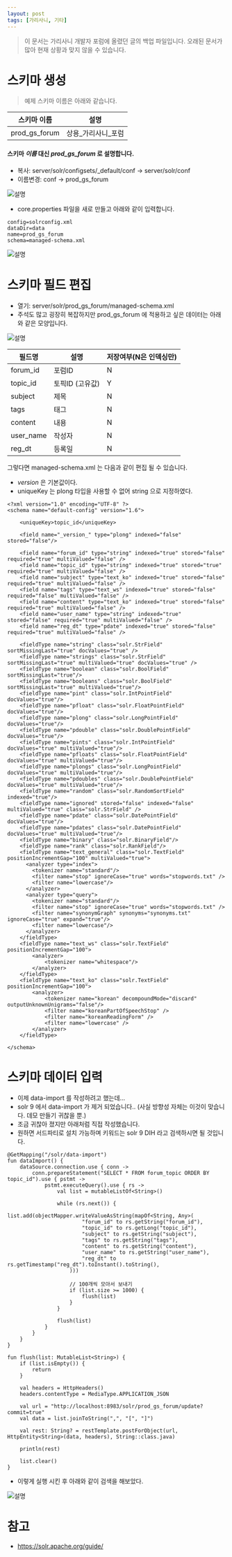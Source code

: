 ```yaml
---
layout: post
tags: [가리사니, 기타]
---
```


> 이 문서는 가리사니 개발자 포럼에 올렸던 글의 백업 파일입니다.
오래된 문서가 많아 현재 상황과 맞지 않을 수 있습니다.

# 스키마 생성

> 예제 스키마 이름은 아래와 같습니다.

|스키마 이름|설명|
|---|---|
|prod_gs_forum|상용_가리사니_포럼|

#### 스키마 *이름* 대신 *prod_gs_forum* 로 설명합니다.


- 복사: server/solr/configsets/_default/conf -> server/solr/conf
- 이름변경: conf -> prod_gs_forum 
    
![설명](/file/forum/d053b56e-b102-4197-8b3e-08ad713a1c93.png)

- core.properties 파일을 새로 만들고 아래와 같이 입력합니다.
```
config=solrconfig.xml
dataDir=data
name=prod_gs_forum
schema=managed-schema.xml
```
![설명](/file/forum/ec59ca2d-bbad-40ad-8c87-019301273b2a.png)


# 스키마 필드 편집
- 열기: server/solr/prod_gs_forum/managed-schema.xml
- 주석도 많고 굉장히 복잡하지만 prod_gs_forum 에 적용하고 싶은 데이터는 아래와 같은 모양입니다.
    
![설명](/file/forum/bafc6e34-5b6e-40bc-b866-84d281962891.png)



|필드명|설명|저장여부(N은 인덱싱만)|
|---|---|---|
|forum_id|포럼ID|N|
|topic_id|토픽ID (고유값)|Y|
|subject|제목|N|
|tags|태그|N|
|content|내용|N|
|user_name|작성자|N|
|reg_dt|등록일|N|

그렇다면 managed-schema.xml 는 다음과 같이 편집 될 수 있습니다.
- _version_ 은 기본값이다.
- uniqueKey 는 plong 타입을 사용할 수 없어 string 으로 지정하였다.
```
<?xml version="1.0" encoding="UTF-8" ?>
<schema name="default-config" version="1.6">
	
	<uniqueKey>topic_id</uniqueKey>
	
	<field name="_version_" type="plong" indexed="false" stored="false"/>
	
	<field name="forum_id" type="string" indexed="true" stored="false" required="true" multiValued="false" />
	<field name="topic_id" type="string" indexed="true" stored="true" required="true" multiValued="false" />
	<field name="subject" type="text_ko" indexed="true" stored="false" required="true" multiValued="false" />
	<field name="tags" type="text_ws" indexed="true" stored="false" required="false" multiValued="false" />
	<field name="content" type="text_ko" indexed="true" stored="false" required="true" multiValued="false" />
	<field name="user_name" type="string" indexed="true" stored="false" required="true" multiValued="false" />
	<field name="reg_dt" type="pdate" indexed="true" stored="false" required="true" multiValued="false" />
	
	<fieldType name="string" class="solr.StrField" sortMissingLast="true" docValues="true" />
	<fieldType name="strings" class="solr.StrField" sortMissingLast="true" multiValued="true" docValues="true" />
	<fieldType name="boolean" class="solr.BoolField" sortMissingLast="true"/>
	<fieldType name="booleans" class="solr.BoolField" sortMissingLast="true" multiValued="true"/>
	<fieldType name="pint" class="solr.IntPointField" docValues="true"/>
	<fieldType name="pfloat" class="solr.FloatPointField" docValues="true"/>
	<fieldType name="plong" class="solr.LongPointField" docValues="true"/>
	<fieldType name="pdouble" class="solr.DoublePointField" docValues="true"/>
	<fieldType name="pints" class="solr.IntPointField" docValues="true" multiValued="true"/>
	<fieldType name="pfloats" class="solr.FloatPointField" docValues="true" multiValued="true"/>
	<fieldType name="plongs" class="solr.LongPointField" docValues="true" multiValued="true"/>
	<fieldType name="pdoubles" class="solr.DoublePointField" docValues="true" multiValued="true"/>
	<fieldType name="random" class="solr.RandomSortField" indexed="true"/>
	<fieldType name="ignored" stored="false" indexed="false" multiValued="true" class="solr.StrField" />
	<fieldType name="pdate" class="solr.DatePointField" docValues="true"/>
	<fieldType name="pdates" class="solr.DatePointField" docValues="true" multiValued="true"/>
	<fieldType name="binary" class="solr.BinaryField"/>
	<fieldType name="rank" class="solr.RankField"/>
	<fieldType name="text_general" class="solr.TextField" positionIncrementGap="100" multiValued="true">
      <analyzer type="index">
        <tokenizer name="standard"/>
        <filter name="stop" ignoreCase="true" words="stopwords.txt" />
        <filter name="lowercase"/>
      </analyzer>
      <analyzer type="query">
        <tokenizer name="standard"/>
        <filter name="stop" ignoreCase="true" words="stopwords.txt" />
        <filter name="synonymGraph" synonyms="synonyms.txt" ignoreCase="true" expand="true"/>
        <filter name="lowercase"/>
      </analyzer>
    </fieldType>
	<fieldType name="text_ws" class="solr.TextField" positionIncrementGap="100">
		<analyzer>
			<tokenizer name="whitespace"/>
		</analyzer>
	</fieldType>
	<fieldType name="text_ko" class="solr.TextField" positionIncrementGap="100">
		<analyzer>
			<tokenizer name="korean" decompoundMode="discard" outputUnknownUnigrams="false"/>
			<filter name="koreanPartOfSpeechStop" />
			<filter name="koreanReadingForm" />
			<filter name="lowercase" />
		</analyzer>
	</fieldType>
	
</schema>
```


# 스키마 데이터 입력

- 이제 data-import 를 작성하려고 했는데...
- solr 9 에서 data-import 가 제거 되었습니다..
  (사실 방향성 자체는 이것이 맞습니다. 데모 만들기 귀찮을 뿐.)
- 조금 귀찮아 졌지만 아래처럼 직접 작성했습니다.
- 원하면 서드파티로 설치 가능하며 키워드는 solr 9 DIH 라고 검색하시면 될 것입니다.
```
@GetMapping("/solr/data-import")
fun dataImport() {
    dataSource.connection.use { conn ->
        conn.prepareStatement("SELECT * FROM forum_topic ORDER BY topic_id").use { pstmt ->
            pstmt.executeQuery().use { rs ->
                val list = mutableListOf<String>()

                while (rs.next()) {
                    list.add(objectMapper.writeValueAsString(mapOf<String, Any>(
                        "forum_id" to rs.getString("forum_id"),
                        "topic_id" to rs.getLong("topic_id"),
                        "subject" to rs.getString("subject"),
                        "tags" to rs.getString("tags"),
                        "content" to rs.getString("content"),
                        "user_name" to rs.getString("user_name"),
                        "reg_dt" to rs.getTimestamp("reg_dt").toInstant().toString(),
                    )))

                    // 100개씩 모아서 보내기
                    if (list.size >= 1000) {
                        flush(list)
                    }
                }

                flush(list)
            }
        }
    }
}

fun flush(list: MutableList<String>) {
    if (list.isEmpty()) {
        return
    }

    val headers = HttpHeaders()
    headers.contentType = MediaType.APPLICATION_JSON

    val url = "http://localhost:8983/solr/prod_gs_forum/update?commit=true"
    val data = list.joinToString(",", "[", "]")

    val rest: String? = restTemplate.postForObject(url, HttpEntity<String>(data, headers), String::class.java)

    println(rest)

    list.clear()
}
```
- 이렇게 실행 시킨 후 아래와 같이 검색을 해보았다.



![설명](/file/forum/dd751738-dfb7-4557-87cc-fb252ba9661a.png)


# 참고
- https://solr.apache.org/guide/
